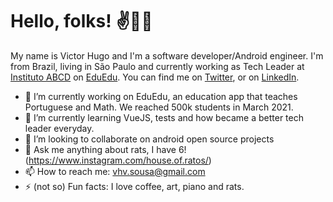 # Hello, folks! ✌️👨‍💻

My name is Victor Hugo and I'm a software developer/Android engineer. I'm from Brazil, living in São Paulo and currently working as Tech Leader at [Instituto ABCD](https://www.institutoabcd.org.br/) on [EduEdu](https://www.eduedu.com.br/). You can find me on [Twitter](https://twitter.com/VictorHVS_),  or on [LinkedIn](https://www.linkedin.com/in/victorhvs/).

- 🔭 I’m currently working on EduEdu, an education app that teaches Portuguese and Math. We reached 500k students in March 2021.
- 🌱 I’m currently learning VueJS, tests and how became a better tech leader everyday.
- 👯 I’m looking to collaborate on android open source projects
- 💬 Ask me anything about rats, I have 6! (https://www.instagram.com/house.of.ratos/)
- 📫 How to reach me: vhv.sousa@gmail.com
- ⚡ (not so) Fun facts: I love coffee, art, piano and rats.
